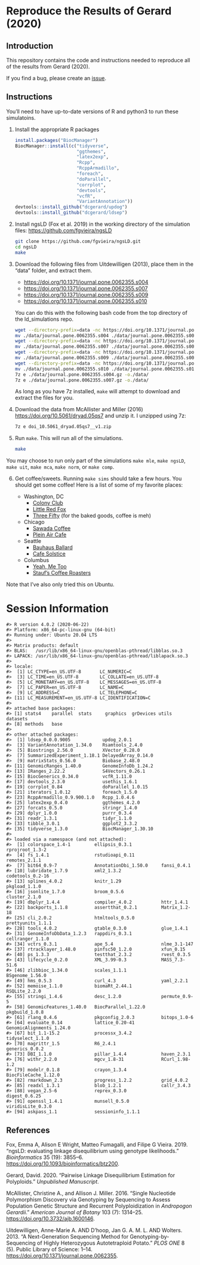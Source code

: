 
<!-- README.md is generated from README.Rmd. Please edit that file -->

# Reproduce the Results of Gerard (2020)

## Introduction

This repository contains the code and instructions needed to reproduce
all of the results from Gerard (2020).

If you find a bug, please create an
[issue](https://github.com/dcgerard/ld_simulations/issues).

## Instructions

You’ll need to have up-to-date versions of R and python3 to run these
simulatoins.

1.  Install the appropriate R packages
    
    ``` r
    install.packages("BiocManager")
    BiocManager::install(c("tidyverse",
                           "ggthemes",
                           "latex2exp",
                           "Rcpp",
                           "RcppArmadillo",
                           "foreach",
                           "doParallel",
                           "corrplot",
                           "devtools",
                           "vcfR",
                           "VariantAnnotation"))
    devtools::install_github("dcgerard/updog")
    devtools::install_github("dcgerard/ldsep")
    ```

2.  Install ngsLD (Fox et al. 2019) in the working directory of the
    simulation files: <https://github.com/fgvieira/ngsLD>
    
    ``` bash
    git clone https://github.com/fgvieira/ngsLD.git
    cd ngsLD
    make
    ```

3.  Download the following files from Uitdewilligen (2013), place them
    in the “data” folder, and extract them.
    
      - <https://doi.org/10.1371/journal.pone.0062355.s004>
      - <https://doi.org/10.1371/journal.pone.0062355.s007>
      - <https://doi.org/10.1371/journal.pone.0062355.s009>
      - <https://doi.org/10.1371/journal.pone.0062355.s010>
    
    You can do this with the following bash code from the top directory
    of the ld\_simulations
    repo.
    
    ``` bash
    wget --directory-prefix=data -nc https://doi.org/10.1371/journal.pone.0062355.s004
    mv ./data/journal.pone.0062355.s004 ./data/journal.pone.0062355.s004.gz
    wget --directory-prefix=data -nc https://doi.org/10.1371/journal.pone.0062355.s007
    mv ./data/journal.pone.0062355.s007 ./data/journal.pone.0062355.s007.gz 
    wget --directory-prefix=data -nc https://doi.org/10.1371/journal.pone.0062355.s009
    mv ./data/journal.pone.0062355.s009 ./data/journal.pone.0062355.s009.xls 
    wget --directory-prefix=data -nc https://doi.org/10.1371/journal.pone.0062355.s010
    mv ./data/journal.pone.0062355.s010 ./data/journal.pone.0062355.s010.xls 
    7z e ./data/journal.pone.0062355.s004.gz -o./data/
    7z e ./data/journal.pone.0062355.s007.gz -o./data/
    ```
    
    As long as you have 7z installed, `make` will attempt to download
    and extract the files for you.

4.  Download the data from McAllister and Miller (2016)
    <https://doi.org/10.5061/dryad.05qs7> and unzip it. I unzipped using
    7z:
    
    ``` bash
    7z e doi_10.5061_dryad.05qs7__v1.zip 
    ```

5.  Run `make`. This will run all of the simulations.
    
    ``` bash
    make
    ```

You may choose to run only part of the simulations `make mle`, `make
ngsLD`, `make uit`, `make mca`, `make norm`, or `make comp`.

6.  Get coffee/sweets. Running `make sims` should take a few hours. You
    should get some coffee\! Here is a list of some of my favorite
    places:
    
      - Washington, DC
          - [Colony
            Club](https://www.yelp.com/biz/colony-club-washington)
          - [Little Red
            Fox](https://www.yelp.com/biz/little-red-fox-washington)
          - [Three
            Fifty](https://www.yelp.com/biz/three-fifty-bakery-and-coffee-bar-washington)
            (for the baked goods, coffee is meh)
      - Chicago
          - [Sawada
            Coffee](https://www.yelp.com/biz/sawada-coffee-chicago)
          - [Plein Air
            Cafe](https://www.yelp.com/biz/plein-air-cafe-and-eatery-chicago-2)
      - Seattle
          - [Bauhaus
            Ballard](https://www.yelp.com/biz/bauhaus-ballard-seattle)
          - [Cafe
            Solstice](https://www.yelp.com/biz/cafe-solstice-seattle)
      - Columbus
          - [Yeah, Me
            Too](https://www.yelp.com/biz/yeah-me-too-columbus)
          - [Stauf’s Coffee
            Roasters](https://www.yelp.com/biz/staufs-coffee-roasters-columbus-2)

Note that I’ve also only tried this on Ubuntu.

# Session Information

    #> R version 4.0.2 (2020-06-22)
    #> Platform: x86_64-pc-linux-gnu (64-bit)
    #> Running under: Ubuntu 20.04 LTS
    #> 
    #> Matrix products: default
    #> BLAS:   /usr/lib/x86_64-linux-gnu/openblas-pthread/libblas.so.3
    #> LAPACK: /usr/lib/x86_64-linux-gnu/openblas-pthread/liblapack.so.3
    #> 
    #> locale:
    #>  [1] LC_CTYPE=en_US.UTF-8       LC_NUMERIC=C              
    #>  [3] LC_TIME=en_US.UTF-8        LC_COLLATE=en_US.UTF-8    
    #>  [5] LC_MONETARY=en_US.UTF-8    LC_MESSAGES=en_US.UTF-8   
    #>  [7] LC_PAPER=en_US.UTF-8       LC_NAME=C                 
    #>  [9] LC_ADDRESS=C               LC_TELEPHONE=C            
    #> [11] LC_MEASUREMENT=en_US.UTF-8 LC_IDENTIFICATION=C       
    #> 
    #> attached base packages:
    #> [1] stats4    parallel  stats     graphics  grDevices utils     datasets 
    #> [8] methods   base     
    #> 
    #> other attached packages:
    #>  [1] ldsep_0.0.0.9005            updog_2.0.1                
    #>  [3] VariantAnnotation_1.34.0    Rsamtools_2.4.0            
    #>  [5] Biostrings_2.56.0           XVector_0.28.0             
    #>  [7] SummarizedExperiment_1.18.1 DelayedArray_0.14.0        
    #>  [9] matrixStats_0.56.0          Biobase_2.48.0             
    #> [11] GenomicRanges_1.40.0        GenomeInfoDb_1.24.2        
    #> [13] IRanges_2.22.2              S4Vectors_0.26.1           
    #> [15] BiocGenerics_0.34.0         vcfR_1.11.0                
    #> [17] devtools_2.3.0              usethis_1.6.1              
    #> [19] corrplot_0.84               doParallel_1.0.15          
    #> [21] iterators_1.0.12            foreach_1.5.0              
    #> [23] RcppArmadillo_0.9.900.1.0   Rcpp_1.0.4.6               
    #> [25] latex2exp_0.4.0             ggthemes_4.2.0             
    #> [27] forcats_0.5.0               stringr_1.4.0              
    #> [29] dplyr_1.0.0                 purrr_0.3.4                
    #> [31] readr_1.3.1                 tidyr_1.1.0                
    #> [33] tibble_3.0.1                ggplot2_3.3.2              
    #> [35] tidyverse_1.3.0             BiocManager_1.30.10        
    #> 
    #> loaded via a namespace (and not attached):
    #>  [1] colorspace_1.4-1         ellipsis_0.3.1           rprojroot_1.3-2         
    #>  [4] fs_1.4.1                 rstudioapi_0.11          remotes_2.1.1           
    #>  [7] bit64_0.9-7              AnnotationDbi_1.50.0     fansi_0.4.1             
    #> [10] lubridate_1.7.9          xml2_1.3.2               codetools_0.2-16        
    #> [13] splines_4.0.2            knitr_1.29               pkgload_1.1.0           
    #> [16] jsonlite_1.7.0           broom_0.5.6              cluster_2.1.0           
    #> [19] dbplyr_1.4.4             compiler_4.0.2           httr_1.4.1              
    #> [22] backports_1.1.8          assertthat_0.2.1         Matrix_1.2-18           
    #> [25] cli_2.0.2                htmltools_0.5.0          prettyunits_1.1.1       
    #> [28] tools_4.0.2              gtable_0.3.0             glue_1.4.1              
    #> [31] GenomeInfoDbData_1.2.3   rappdirs_0.3.1           cellranger_1.1.0        
    #> [34] vctrs_0.3.1              ape_5.4                  nlme_3.1-147            
    #> [37] rtracklayer_1.48.0       pinfsc50_1.2.0           xfun_0.15               
    #> [40] ps_1.3.3                 testthat_2.3.2           rvest_0.3.5             
    #> [43] lifecycle_0.2.0          XML_3.99-0.3             MASS_7.3-51.6           
    #> [46] zlibbioc_1.34.0          scales_1.1.1             BSgenome_1.56.0         
    #> [49] hms_0.5.3                curl_4.3                 yaml_2.2.1              
    #> [52] memoise_1.1.0            biomaRt_2.44.1           RSQLite_2.2.0           
    #> [55] stringi_1.4.6            desc_1.2.0               permute_0.9-5           
    #> [58] GenomicFeatures_1.40.0   BiocParallel_1.22.0      pkgbuild_1.0.8          
    #> [61] rlang_0.4.6              pkgconfig_2.0.3          bitops_1.0-6            
    #> [64] evaluate_0.14            lattice_0.20-41          GenomicAlignments_1.24.0
    #> [67] bit_1.1-15.2             processx_3.4.2           tidyselect_1.1.0        
    #> [70] magrittr_1.5             R6_2.4.1                 generics_0.0.2          
    #> [73] DBI_1.1.0                pillar_1.4.4             haven_2.3.1             
    #> [76] withr_2.2.0              mgcv_1.8-31              RCurl_1.98-1.2          
    #> [79] modelr_0.1.8             crayon_1.3.4             BiocFileCache_1.12.0    
    #> [82] rmarkdown_2.3            progress_1.2.2           grid_4.0.2              
    #> [85] readxl_1.3.1             blob_1.2.1               callr_3.4.3             
    #> [88] vegan_2.5-6              reprex_0.3.0             digest_0.6.25           
    #> [91] openssl_1.4.1            munsell_0.5.0            viridisLite_0.3.0       
    #> [94] askpass_1.1              sessioninfo_1.1.1

## References

<div id="refs" class="references">

<div id="ref-fox2019ngsld">

Fox, Emma A, Alison E Wright, Matteo Fumagalli, and Filipe G Vieira.
2019. “ngsLD: evaluating linkage disequilibrium using genotype
likelihoods.” *Bioinformatics* 35 (19): 3855–6.
<https://doi.org/10.1093/bioinformatics/btz200>.

</div>

<div id="ref-gerard2020pairwise">

Gerard, David. 2020. “Pairwise Linkage Disequilibrium Estimation for
Polyploids.” *Unpublished Manuscript*.

</div>

<div id="ref-mcallister2016single">

McAllister, Christine A., and Allison J. Miller. 2016. “Single
Nucleotide Polymorphism Discovery via Genotyping by Sequencing to Assess
Population Genetic Structure and Recurrent Polyploidization in
*Andropogon Gerardii*.” *American Journal of Botany* 103 (7): 1314–25.
<https://doi.org/10.3732/ajb.1600146>.

</div>

<div id="ref-uitdewilligen2013next">

Uitdewilligen, Anne-Marie A. AND D’hoop, Jan G. A. M. L. AND Wolters.
2013. “A Next-Generation Sequencing Method for Genotyping-by-Sequencing
of Highly Heterozygous Autotetraploid Potato.” *PLOS ONE* 8 (5). Public
Library of Science: 1–14.
<https://doi.org/10.1371/journal.pone.0062355>.

</div>

</div>
